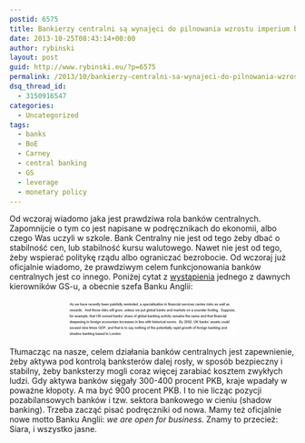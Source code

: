 ```yaml
---
postid: 6575
title: Bankierzy centralni są wynajęci do pilnowania wzrostu imperium banksterów
date: 2013-10-25T08:43:14+00:00
author: rybinski
layout: post
guid: http://www.rybinski.eu/?p=6575
permalink: /2013/10/bankierzy-centralni-sa-wynajeci-do-pilnowania-wzrostu-imperium-banksterow/
dsq_thread_id:
  - 3150916547
categories:
  - Uncategorized
tags:
  - banks
  - BoE
  - Carney
  - central banking
  - GS
  - leverage
  - monetary policy
---
```

Od wczoraj wiadomo jaka jest prawdziwa rola banków centralnych. Zapomnijcie o tym co jest napisane w podręcznikach do ekonomii, albo czego Was uczyli w szkole. Bank Centralny nie jest od tego żeby dbać o stabilność cen, lub stabilność kursu walutowego. Nawet nie jest od tego, żeby wspierać politykę rządu albo ograniczać bezrobocie. Od wczoraj już oficjalnie wiadomo, że prawdziwym celem funkcjonowania banków centralnych jest co innego. Poniżej cytat z [wystąpienia](http://www.bankofengland.co.uk/publications/Documents/speeches/2013/speech690.pdf) jednego z dawnych kierowników GS-u, a obecnie szefa Banku Anglii:

<p style="text-align: center;">
  <a href="/uploads/2013/10/Uk_banks_9x.jpg"><img class="wp-image-6576 aligncenter" title="Uk_banks_9x" src="/uploads/2013/10/Uk_banks_9x-300x67.jpg" alt="" width="300" height="67" /></a>
</p>

Tłumacząc na nasze, celem działania banków centralnych jest zapewnienie, żeby aktywa pod kontrolą banksterów dalej rosły, w sposób bezpieczny i stabilny, żeby banksterzy mogli coraz więcej zarabiać kosztem zwykłych ludzi. Gdy aktywa banków sięgały 300-400 procent PKB, kraje wpadały w poważne kłopoty. A ma być 900 procent PKB. I to nie licząc pozycji pozabilansowych banków i tzw. sektora bankowego w cieniu (shadow banking). Trzeba zacząć pisać podręczniki od nowa. Mamy też oficjalnie nowe motto Banku Anglii: _we are open for business._ Znamy to przecież: Siara, i wszystko jasne.
